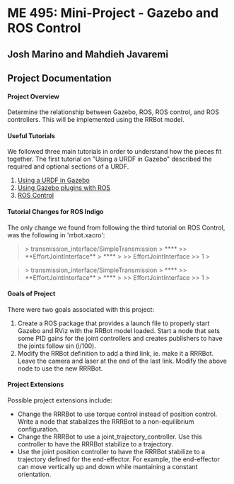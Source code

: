 ME 495: Mini-Project - Gazebo and ROS Control
=============================================

Josh Marino and Mahdieh Javaremi
--------------------------------


## Project Documentation ##


#### Project Overview ####
Determine the relationship between Gazebo, ROS, ROS control, and ROS controllers. This will be implemented using the RRBot model.


#### Useful Tutorials ####
We followed three main tutorials in order to understand how the pieces fit together. The first tutorial on "Using a URDF in Gazebo" described the required and optional sections of a URDF.

1. [Using a URDF in Gazebo](http://gazebosim.org/tutorials/?tut=ros_urdf")
2. [Using Gazebo plugins with ROS](http://gazebosim.org/tutorials?tut=ros_gzplugins)
3. [ROS Control](http://gazebosim.org/tutorials/?tut=ros_control)



#### Tutorial Changes for ROS Indigo ####
The only change we found from following the third tutorial on ROS Control, was the following in 'rrbot.xacro':

>  <transmission name="tran1">
>>    <type>transmission_interface/SimpleTransmission</type>
>>    **<joint name="joint1">**
>>>      **<hardwareInterface>EffortJointInterface</hardwareInterface>**
>>    **</joint>**
>>    <actuator name="motor1">
>>>      <hardwareInterface>EffortJointInterface</hardwareInterface>
>>>      <mechanicalReduction>1</mechanicalReduction>
>>    </actuator>
>  </transmission>

>  <transmission name="tran2">
>>    <type>transmission_interface/SimpleTransmission</type>
>>    **<joint name="joint2">**
>>>      **<hardwareInterface>EffortJointInterface</hardwareInterface>**
>>    **</joint>**
>>    <actuator name="motor2">
>>>      <hardwareInterface>EffortJointInterface</hardwareInterface>
>>>      <mechanicalReduction>1</mechanicalReduction>
>>    </actuator>
>  </transmission>


#### Goals of Project ####
There were two goals associated with this project:

1. Create a ROS package that provides a launch file to properly start Gazebo and RViz with the RRBot model loaded. Start a node that sets some PID gains for the joint controllers and creates publishers to have the joints follow sin (i/100).
2. Modify the RRBot definition to add a third link, ie. make it a RRRBot. Leave the camera and laser at the end of the last link. Modify the above node to use the new RRRBot.


#### Project Extensions ####
Possible project extensions include:

* Change the RRRBot to use torque control instead of position control. Write a node that stabalizes the RRRBot to a non-equilibrium configuration.
* Change the RRRBot to use a joint_trajectory_controller. Use this controller to have the RRRBot stabilize to a trajectory.
* Use the joint position controller to have the RRRBot stabilize to a trajectory defined for the end-effector. For example, the end-effector can move vertically up and down while mantaining a constant orientation.
